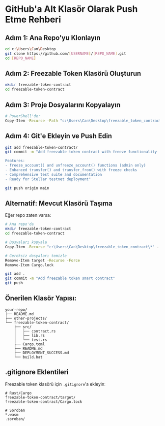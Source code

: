 # GitHub'a Alt Klasör Olarak Push Etme Rehberi

## Adım 1: Ana Repo'yu Klonlayın
```bash
cd c:\Users\Can\Desktop
git clone https://github.com/[USERNAME]/[REPO_NAME].git
cd [REPO_NAME]
```

## Adım 2: Freezable Token Klasörü Oluşturun
```bash
mkdir freezable-token-contract
cd freezable-token-contract
```

## Adım 3: Proje Dosyalarını Kopyalayın
```bash
# PowerShell'de:
Copy-Item -Recurse -Path "c:\Users\Can\Desktop\freezable_token_contract\*" -Destination "."
```

## Adım 4: Git'e Ekleyin ve Push Edin
```bash
git add freezable-token-contract/
git commit -m "Add freezable token contract with freeze functionality

Features:
- freeze_account() and unfreeze_account() functions (admin only)  
- Enhanced transfer() and transfer_from() with freeze checks
- Comprehensive test suite and documentation
- Ready for Stellar testnet deployment"

git push origin main
```

## Alternatif: Mevcut Klasörü Taşıma
Eğer repo zaten varsa:

```bash
# Ana repo'da
mkdir freezable-token-contract
cd freezable-token-contract

# Dosyaları kopyala
Copy-Item -Recurse "c:\Users\Can\Desktop\freezable_token_contract\*" .

# Gereksiz dosyaları temizle
Remove-Item target -Recurse -Force
Remove-Item Cargo.lock

git add .
git commit -m "Add freezable token smart contract"
git push
```

## Önerilen Klasör Yapısı:
```
your-repo/
├── README.md
├── other-projects/
└── freezable-token-contract/
    ├── src/
    │   ├── contract.rs
    │   ├── lib.rs
    │   └── test.rs
    ├── Cargo.toml
    ├── README.md
    ├── DEPLOYMENT_SUCCESS.md
    └── build.bat
```

## .gitignore Eklentileri
Freezable token klasörü için `.gitignore`'a ekleyin:

```gitignore
# Rust/Cargo
freezable-token-contract/target/
freezable-token-contract/Cargo.lock

# Soroban
*.wasm
.soroban/
```
